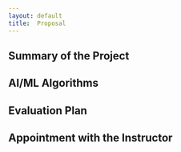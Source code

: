 ```yaml
---
layout: default
title:  Proposal
---
```


## Summary of the Project


## AI/ML Algorithms


## Evaluation Plan


## Appointment with the Instructor

